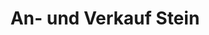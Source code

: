 ---
title: "An- und Verkauf Stein"
url: /saarbruecken/an-und-verkauf-stein/
shop: Gebrauchtwaren
---